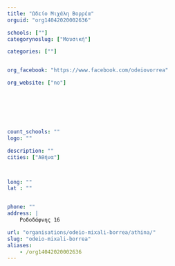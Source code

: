 ```yaml
---
title: "Ωδείο Μιχάλη Βορρέα"
orguid: "org14042020002636"

schools: [""]
categorynoslug: ["Μουσική"]

categories: [""]


org_facebook: "https://www.facebook.com/odeiovorrea"

org_website: ["no"]







count_schools: ""
logo: ""

description: ""
cities: ["Αθήνα"]



long: ""
lat : ""


phone: ""
address: |
    Ροδοδάφνης 16

url: "organisations/odeio-mixali-borrea/athina/"
slug: "odeio-mixali-borrea"
aliases:
    - /org14042020002636
---
```




